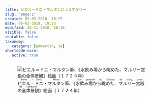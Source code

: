 ```yaml
---
title: ピエル＝ドニ・マルタンによるマルリー
slug: "page:1"
created: 05-03-2018, 16:27
date: 05-03-2018, 19:53
modified: 26-11-2018, 20:16
visible: false
routable: false
taxonomy:
   category: [pdmartin, ja]
shortcode-core:
   active: true
---
```

<figure><picture>
<source
sizes="(max-width: 767px) 98vw, (min-width: 959px) 50vw, 86vw"
srcset="
/user/sites/docs/pages/01.home/02.versailles/04.marly/01.pierre-denis-martin/01.pierre-denis-martin_1/marly1724-280.webp 280w,
/user/sites/docs/pages/01.home/02.versailles/04.marly/01.pierre-denis-martin/01.pierre-denis-martin_1/marly1724-380.webp 380w,
/user/sites/docs/pages/01.home/02.versailles/04.marly/01.pierre-denis-martin/01.pierre-denis-martin_1/marly1724-480.webp 480w,
/user/sites/docs/pages/01.home/02.versailles/04.marly/01.pierre-denis-martin/01.pierre-denis-martin_1/marly1724-640.webp 640w,
/user/sites/docs/pages/01.home/02.versailles/04.marly/01.pierre-denis-martin/01.pierre-denis-martin_1/marly1724-840.webp 840w,
/user/sites/docs/pages/01.home/02.versailles/04.marly/01.pierre-denis-martin/01.pierre-denis-martin_1/marly1724-1280.webp 1280w,
/user/sites/docs/pages/01.home/02.versailles/04.marly/01.pierre-denis-martin/01.pierre-denis-martin_1/marly1724-1600.webp 1600w,
/user/sites/docs/pages/01.home/02.versailles/04.marly/01.pierre-denis-martin/01.pierre-denis-martin_1/marly1724-1920.webp 1920w"
type="image/webp" />
<img
src="/user/sites/docs/pages/01.home/02.versailles/04.marly/01.pierre-denis-martin/01.pierre-denis-martin_1/marly1724-840.jpg" title="ピエル＝ドニ・マルタン筆、《水飲み場から眺めた、マルリー宮殿の全体景観》絵画（１７２４年）" alt="ピエル＝ドニ・マルタン筆、《水飲み場から眺めた、マルリー宮殿の全体景観》絵画（１７２４年）" class="class-70-img"
sizes="(max-width: 767px) 98vw, (min-width: 959px) 50vw, 86vw"
srcset="
/user/sites/docs/pages/01.home/02.versailles/04.marly/01.pierre-denis-martin/01.pierre-denis-martin_1/marly1724-280.jpg 280w,
/user/sites/docs/pages/01.home/02.versailles/04.marly/01.pierre-denis-martin/01.pierre-denis-martin_1/marly1724-380.jpg 380w,
/user/sites/docs/pages/01.home/02.versailles/04.marly/01.pierre-denis-martin/01.pierre-denis-martin_1/marly1724-480.jpg 480w,
/user/sites/docs/pages/01.home/02.versailles/04.marly/01.pierre-denis-martin/01.pierre-denis-martin_1/marly1724-640.jpg 640w,
/user/sites/docs/pages/01.home/02.versailles/04.marly/01.pierre-denis-martin/01.pierre-denis-martin_1/marly1724-840.jpg 840w,
/user/sites/docs/pages/01.home/02.versailles/04.marly/01.pierre-denis-martin/01.pierre-denis-martin_1/marly1724-1280.jpg 1280w,
/user/sites/docs/pages/01.home/02.versailles/04.marly/01.pierre-denis-martin/01.pierre-denis-martin_1/marly1724-1600.jpg 1600w,
/user/sites/docs/pages/01.home/02.versailles/04.marly/01.pierre-denis-martin/01.pierre-denis-martin_1/marly1724-1920.jpg 1920w">
</picture><figcaption><ruby lang="ja">
ピエル<rp>(</rp><rt lang="fr">Pierre</rt><rp>)</rp>＝<rp>(</rp><rt lang="fr">-</rt><rp>)</rp>ドニ<rp>(</rp><rt lang="fr">Denis</rt><rp>)</rp>・<rp>(</rp><rt lang="fr"> </rt><rp>)</rp>マルタン<rp>(</rp><rt lang="fr">Martin</rt><rp>)</rp></ruby>筆、《<ruby lang="ja">水飲み場から眺めた、マルリー宮殿の全体景観<rp>(</rp><rt lang="fr">Vue générale du Château de Marly, prise de l’abreuvoir</rt><rp>)</rp></ruby>》絵画（１７２４年）</figcaption></figure>

[1]: https://ja.wikipedia.org/wiki/大トリアノン宮殿 "https://ja.wikipedia.org/wiki/大トリアノン宮殿"